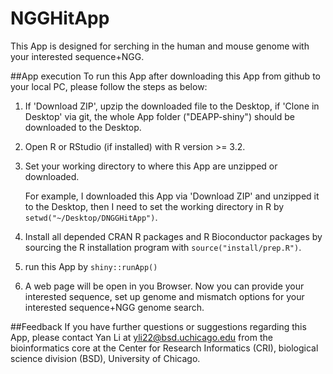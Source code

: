 # NGGHitApp

This App is designed for serching in the human and mouse genome with your interested sequence+NGG.

##App execution
To run this App after downloading this App from github to your local PC, please follow the steps as below:

1. If 'Download ZIP', upzip the downloaded file to the Desktop, if 'Clone in Desktop' via git, the whole App folder ("DEAPP-shiny") should be downloaded to the Desktop. 

2. Open R or RStudio (if installed) with R version >= 3.2.

3. Set your working directory to where this App are unzipped or downloaded. 

    For example, I downloaded this App via 'Download ZIP' and unzipped it to the Desktop, then I need to set the working directory in R by `setwd("~/Desktop/DNGGHitApp")`.
   
4. Install all depended CRAN R packages and R Bioconductor packages by sourcing the R installation program with `source("install/prep.R")`. 

5. run this App by `shiny::runApp()`

6. A web page will be open in you Browser. Now you can provide your interested sequence, set up genome and mismatch options for your interested sequence+NGG genome search.

##Feedback
If you have further questions or suggestions regarding this App, please contact Yan Li at yli22@bsd.uchicago.edu from the bioinformatics core at the Center for Research Informatics (CRI), biological science division (BSD), University of Chicago.